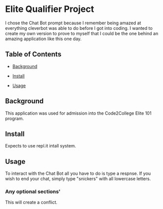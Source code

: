 # Elite Qualifier Project

I chose the Chat Bot prompt because I remember being amazed at everything cleverbot was able to do before I got into coding. I wanted to create my own version to prove to myself that I could be the one behind an amazing application like this one day.  

## Table of Contents

- [Background](#background)

- [Install](#install)

- [Usage](#usage)

## Background

This application was used for admission into the Code2College
Elite 101 program. 

## Install

Expects to use repl.it intall system. 

## Usage

To interact with the Chat Bot all you have to do is type a respnse. If you wish to end your chat, simply type "snickers" with all lowercase letters. 

### Any optional sections'
This will create a conflict.